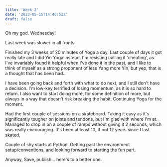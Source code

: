```yaml
---
title: 'Week 2'
date: '2023-05-15T14:40:52Z'
draft: false
---
```


Oh my god. Wednesday! 

Last week was slower in all fronts.

Finished my 3 weeks of 20 minutes of Yoga a day. Last couple of days it
got really late and I did Yin Yoga instead. I'm resisting calling it 'cheating',
as I've invariably found it helpful when I've done it in the past, and I like to
think of myself as a strong proponent of less Yang more Yin, but yep, that is a
thought that has been had.. 

I have been going back and forth with what to do next, and I still don't have a
decision. I'm low-key terrified of losing momentum, as it is so hard to return.
I also want to start doing more, for some definition of more, but always in a
way that doesn't risk breaking the habit. Continuing Yoga for the moment.

Had the first couple of sessions on a skateboard. Taking it easy as it's
significantly tougher on joints and tendons, but I'm glad with where I'm at.
Managed to drop in on a couple of ramps without giving it 2 seconds, which was
really encouraging. It's been at least 10, if not 12 years since I last skated,

Couple of shy starts at Python. Getting past the environment setup/conventions,
and looking forward to starting the fun part.

Anyway, Save, publish... here's to a better one.

